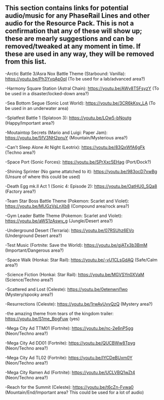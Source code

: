 ## This section contains links for potential audio/music for any PhaseRail Lines and other audio for the Resource Pack. This is not a confirmation that any of these will show up; these are mearly suggestions and can be removed/tweaked at any moment in time. If these are used in any way, they will be removed from this list.

-Arctic Battle 3/Asra Nox Battle Theme (Starbound: Vanilla): https://youtu.be/Ph3YvqAp0qI (To be used for a lab/advanced area?)

-Harmony Square Station (Astral Chain): https://youtu.be/AWv8T5FsyzY (To be used in a disaster/locked-down area?)

-Sea Bottom Segue (Sonic Lost World): https://youtu.be/3CR6kKsy_LA (To be used in an underwater area)

-Splatfest Battle 1 (Splatoon 3): https://youtu.be/LOw5-bNoutg (Happy/Important area?)

-Moutaintop Secrets (Mario and Luigi: Paper Jam): https://youtu.be/5fV3NH2pnuY (Mountain/Mysterious area?)

-Can't Sleep Alone At Night (Leotrix): https://youtu.be/83QxWfA6gFk (Techno area?)

-Space Port (Sonic Forces): https://youtu.be/SPrXxc5EHag (Port/Dock?)

-Shining Sprinter (No game attatched to it): https://youtu.be/983ocD7xwBg (Unsure of where this could be used)

-Death Egg mk.ll Act 1 (Sonic 4: Episode 2): https://youtu.be/OatHU0_SQa8 (Factory area?)

-Team Star Boss Battle Theme (Pokemon: Scarlet and Violet): https://youtu.be/MUGzVsLnXb8 (Compound area/rock area?)

-Gym Leader Battle Theme (Pokemon: Scarlet and Violet): https://youtu.be/aWS1zAswv_g (Jungle/Desert area?)

-Underground Desert (Terraria): https://youtu.be/07RSUhz6EVo (Underground Desert area?)

-Test Music (Fortnite: Save the World): https://youtu.be/gjATx3b3BmM (Important/Dangerous area?)

-Space Walk (Honkai: Star Rail): https://youtu.be/-vU1CLsGdAQ (Safe/Calm area?)

-Science Fiction (Honkai: Star Rail): https://youtu.be/MGVSYn0XVaM (Science/Techno area?)

-Scattered and Lost (Celeste): https://youtu.be/0etenwnI1wo (Mystery/spooky area?)

-Resurrections (Celeste): https://youtu.be/1rwAvUvvQzQ (Mystery area?)

-the amazing theme from tears of the kingdom trailer: https://youtu.be/S1me_BpgFuw (yes)

-Mega City Ad TTM01 (Fortnite): https://youtu.be/nc-2e6nP5gg (Neon/Techno area?)

-Mega City Ad DD01 (Fortnite): https://youtu.be/QUCBWw8Tpyg (Neon/Techno area?)

-Mega City Ad TL02 (Fortnite): https://youtu.be/IYCDeBUxm0Y (Neon/Techno area?)

-Mega City Ramen Ad (Fortnite): https://youtu.be/UCLVBQ1wZt4 (Neon/Techno area?)

-Reach for the Summit (Celeste): https://youtu.be/t6cZn-Fvwa0 (Mountain/End/Important area? This could be used for a lot of audio)

